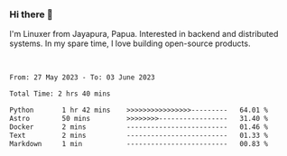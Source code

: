 ### Hi there 👋

I'm Linuxer from Jayapura, Papua. Interested in backend and distributed systems. In my spare time, I love building open-source products.

<br>

 
 <!--START_SECTION:waka-->

```txt
From: 27 May 2023 - To: 03 June 2023

Total Time: 2 hrs 40 mins

Python       1 hr 42 mins    >>>>>>>>>>>>>>>>---------   64.01 %
Astro        50 mins         >>>>>>>>-----------------   31.40 %
Docker       2 mins          -------------------------   01.46 %
Text         2 mins          -------------------------   01.33 %
Markdown     1 min           -------------------------   00.83 %
```

<!--END_SECTION:waka-->
